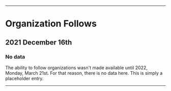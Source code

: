 
***

# Organization Follows

## 2021 December 16th

### No data

The ability to follow organizations wasn't made available until 2022, Monday, March 21st. For that reason, there is no data here. This is simply a placeholder entry.

***

